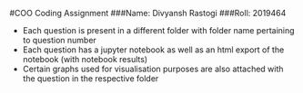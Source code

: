 #COO Coding Assignment
###Name: Divyansh Rastogi
###Roll: 2019464

- Each question is present in a different folder with folder name pertaining to question number
- Each question has a jupyter notebook as well as an html export of the notebook (with notebook results)
- Certain graphs used for visualisation purposes are also attached with the question in the respective folder
